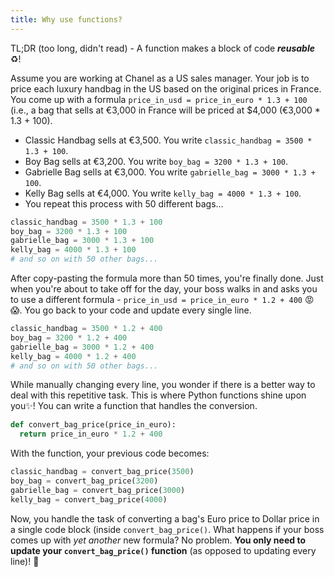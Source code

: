 ```yaml
---
title: Why use functions?
---
```


TL;DR (too long, didn't read) - A function makes a block of code **_reusable_** ♻️!

Assume you are working at Chanel as a US sales manager. Your job is to price each luxury handbag in the US based on the original prices in France. You come up with a formula `price_in_usd = price_in_euro * 1.3 + 100` (i.e., a bag that sells at €3,000 in France will be priced at \$4,000 (€3,000 \* 1.3 + 100).

- Classic Handbag sells at €3,500. You write `classic_handbag = 3500 * 1.3 + 100`.
- Boy Bag sells at €3,200. You write `boy_bag = 3200 * 1.3 + 100`.
- Gabrielle Bag sells at €3,000. You write `gabrielle_bag = 3000 * 1.3 + 100`.
- Kelly Bag sells at €4,000. You write `kelly_bag = 4000 * 1.3 + 100`.
- You repeat this process with 50 different bags...

```python
classic_handbag = 3500 * 1.3 + 100
boy_bag = 3200 * 1.3 + 100
gabrielle_bag = 3000 * 1.3 + 100
kelly_bag = 4000 * 1.3 + 100
# and so on with 50 other bags...
```

After copy-pasting the formula more than 50 times, you're finally done. Just when you're about to take off for the day, your boss walks in and asks you to use a different formula - `price_in_usd = price_in_euro * 1.2 + 400` 😡😱. You go back to your code and update every single line.

```python
classic_handbag = 3500 * 1.2 + 400
boy_bag = 3200 * 1.2 + 400
gabrielle_bag = 3000 * 1.2 + 400
kelly_bag = 4000 * 1.2 + 400
# and so on with 50 other bags...
```

While manually changing every line, you wonder if there is a better way to deal with this repetitive task. This is where Python functions shine upon you✨! You can write a function that handles the conversion.

```python
def convert_bag_price(price_in_euro):
  return price_in_euro * 1.2 + 400
```

With the function, your previous code becomes:

```python
classic_handbag = convert_bag_price(3500)
boy_bag = convert_bag_price(3200)
gabrielle_bag = convert_bag_price(3000)
kelly_bag = convert_bag_price(4000)
```

Now, you handle the task of converting a bag's Euro price to Dollar price in a single code block (inside `convert_bag_price()`. What happens if your boss comes up with _yet another_ new formula? No problem. **You only need to update your `convert_bag_price()` function** (as opposed to updating every line)! 🎉
